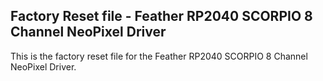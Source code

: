 ## Factory Reset file - Feather RP2040 SCORPIO 8 Channel NeoPixel Driver

This is the factory reset file for the Feather RP2040 SCORPIO 8 Channel NeoPixel Driver.
